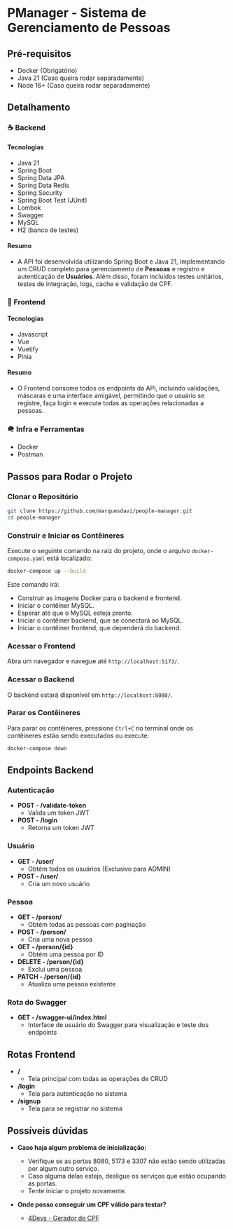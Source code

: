 # PManager - Sistema de Gerenciamento de Pessoas

## Pré-requisitos 
- Docker (Obrigatório)
- Java 21 (Caso queira rodar separadamente)
- Node 16+ (Caso queira rodar separadamente)

## Detalhamento

### ☕ Backend

#### Tecnologias
- Java 21
- Spring Boot
- Spring Data JPA
- Spring Data Redis
- Spring Security
- Spring Boot Test (JUnit)
- Lombok
- Swagger
- MySQL 
- H2 (banco de testes)

#### Resumo
- A API foi desenvolvida utilizando Spring Boot e Java 21, implementando um CRUD completo para gerenciamento de **Pessoas** e registro e autenticação de **Usuários**. Além disso, foram incluídos testes unitários, testes de integração, logs, cache e validação de CPF.

### 📱 Frontend

#### Tecnologias
- Javascript
- Vue
- Vuetify
- Pinia

#### Resumo
- O Frontend consome todos os endpoints da API, incluindo validações, máscaras e uma interface amigável, permitindo que o usuário se registre, faça login e execute todas as operações relacionadas a pessoas.

### 🪖 Infra e Ferramentas
- Docker
- Postman

## Passos para Rodar o Projeto

### Clonar o Repositório

```sh
git clone https://github.com/marquesdavi/people-manager.git
cd people-manager
```

### Construir e Iniciar os Contêineres

Execute o seguinte comando na raiz do projeto, onde o arquivo `docker-compose.yaml` está localizado:

```sh
docker-compose up --build
```

Este comando irá:
- Construir as imagens Docker para o backend e frontend.
- Iniciar o contêiner MySQL.
- Esperar até que o MySQL esteja pronto.
- Iniciar o contêiner backend, que se conectará ao MySQL.
- Iniciar o contêiner frontend, que dependerá do backend.

### Acessar o Frontend

Abra um navegador e navegue até `http://localhost:5173/`.

### Acessar o Backend

O backend estará disponível em `http://localhost:8080/`.

### Parar os Contêineres

Para parar os contêineres, pressione `Ctrl+C` no terminal onde os contêineres estão sendo executados ou execute:

```sh
docker-compose down
```

## Endpoints Backend

### Autenticação
- **POST - /validate-token**
  - Valida um token JWT
- **POST - /login**
  - Retorna um token JWT

### Usuário
- **GET - /user/**
  - Obtém todos os usuários (Exclusivo para ADMIN)
- **POST - /user/**
  - Cria um novo usuário

### Pessoa
- **GET - /person/**
  - Obtém todas as pessoas com paginação
- **POST - /person/**
  - Cria uma nova pessoa
- **GET - /person/{id}**
  - Obtém uma pessoa por ID
- **DELETE - /person/{id}**
  - Exclui uma pessoa
- **PATCH - /person/{id}**
  - Atualiza uma pessoa existente

### Rota do Swagger
- **GET - /swagger-ui/index.html**
  - Interface de usuário do Swagger para visualização e teste dos endpoints

## Rotas Frontend

- **/**
    - Tela principal com todas as operações de CRUD
- **/login**
    - Tela para autenticação no sistema
- **/signup**
    - Tela para se registrar no sistema

## Possíveis dúvidas
- **Caso haja algum problema de inicialização:**
  - Verifique se as portas 8080, 5173 e 3307 não estão sendo utilizadas por algum outro serviço.
  - Caso alguma delas esteja, desligue os serviços que estão ocupando as portas.
  - Tente iniciar o projeto novamente.

- **Onde posso conseguir um CPF válido para testar?**
  - [4Devs - Gerador de CPF](https://www.4devs.com.br/gerador_de_cpf)